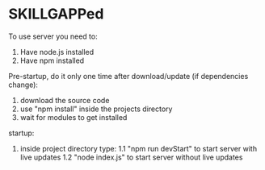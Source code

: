 # SKILLGAPPed

To use server you need to:
1. Have node.js installed
2. Have npm installed

Pre-startup, do it only one time after download/update (if dependencies change):
1. download the source code
2. use "npm install" inside the projects directory
3. wait for modules to get installed

startup:
1. inside project directory type:
1.1 "npm run devStart" to start server with live updates
1.2 "node index.js" to start server without live updates